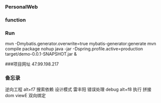 ### PersonalWeb

### function

### Run
mvn -Dmybatis.generator.overwrite=true mybatis-generator:generate
mvn compile package
nohup java -jar -Dspring.profile.active=production target/demo-0.0.1-SNAPSHOT.jar &

###项目网址
47.99.198.217
### 备忘录
逆向工程
alt+f7 搜索依赖
设计模式
雷丰阳 错误处理
debug alt+f8 执行
拼接dom
viewE 双向绑定